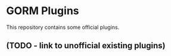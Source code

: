 # GORM Plugins

This repository contains some official plugins.


## (TODO - link to unofficial existing plugins)
